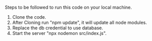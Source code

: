 Steps to be followed to run this code on your local machine.

1. Clone the code.
2. After Cloning run "npm update", it will update all node modules.
3. Replace the db credential to use database.
4. Start the server "npx nodemon src/index.js".

